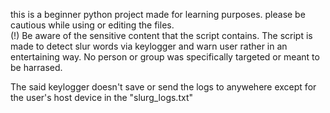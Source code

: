 this is a beginner python project made for learning purposes. 
please be cautious while using or editing the files.  
(!) 
Be aware of the sensitive content that the script contains. 
The script is made to detect slur words via keylogger and warn user rather in an entertaining way. 
No person or group was specifically targeted or meant to be harrased. 

The said keylogger doesn't save or send the logs to anywehere except for the user's host device in the "slurg_logs.txt" 

